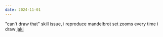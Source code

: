 ```yaml
---
date: 2024-11-01
---
```


"can't draw that" skill issue, i reproduce mandelbrot set zooms every time i
draw [jaki](https://linku.la/words/jaki)
